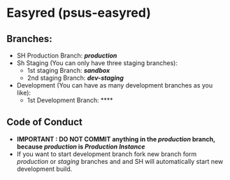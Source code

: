  # Easyred (psus-easyred)  
 ## Branches:  
 - SH Production Branch: **_production_**
 - Sh Staging (You can only have three staging branches):
   - 1st staging Branch: **_sandbox_**
   - 2nd staging Branch: **_dev-staging_**
 - Development (You can have as many development branches as you like):
   - 1st Development Branch: \*\*\*\* 
  
 ## Code of Conduct  
 - **IMPORTANT : DO NOT COMMIT anything in the _production_ branch, because _production_ is _Production Instance_**
 - If you want to start development branch fork new branch form _production_ or _staging_ branches and and SH will automatically start new development build.
